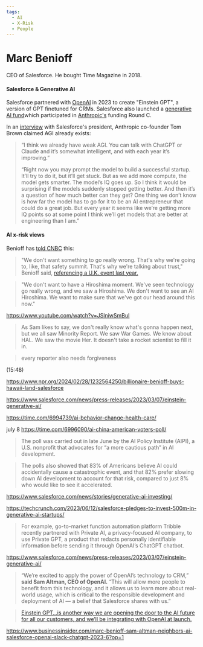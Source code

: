 ```yaml
---
tags:
  - AI
  - X-Risk
  - People
---
```

# Marc Benioff

CEO of Salesforce. He bought Time Magazine in 2018.

#### Salesforce & Generative AI

Salesforce partnered with [OpenAI](OpenAI.md) in 2023 to create "Einstein GPT", a version of GPT finetuned for CRMs. Salesforce also launched a [generative AI fund](https://www.salesforce.com/news/stories/generative-ai-investing/)which participated in [Anthropic's](Anthropic.md) funding Round C.

In an [interview](https://salesforceventures.com/perspectives/in-conversation-with-anthropic-co-founder-tom-brown/) with Salesforce's president, Anthropic co-founder Tom Brown claimed AGI already exists:
>“I think we already have weak AGI. You can talk with ChatGPT or Claude and it’s somewhat intelligent, and with each year it’s improving.”
>
>“Right now you may prompt the model to build a successful startup. It’ll try to do it, but it’ll get stuck. But as we add more compute, the model gets smarter. The model’s IQ goes up. So I think it would be surprising if the models suddenly stopped getting better. And then it’s a question of how much better can they get? One thing we don’t know is how far the model has to go for it to be an AI entrepreneur that could do a great job. But every year it seems like we’re getting more IQ points so at some point I think we’ll get models that are better at engineering than I am.”

#### AI x-risk views

Benioff has [told CNBC](https://www.cnbc.com/2024/01/18/we-dont-want-to-see-an-ai-hiroshima-salesforce-ceo-warns.html) this:
>"We don't want something to go really wrong. That's why we're going to, like, that safety summit. That's why we're talking about trust," Benioff said, [referencing a U.K. event last year.](https://www.cnbc.com/2023/10/31/what-you-need-to-know-about-uk-ai-summit-attendees-agenda-and-more.html)

>"We don't want to have a Hiroshima moment. We've seen technology go really wrong, and we saw a Hiroshima. We don't want to see an AI Hiroshima. We want to make sure that we've got our head around this now."

https://www.youtube.com/watch?v=JSlniwSmBuI

> As Sam likes to say, we don't really know what's gonna happen next, but we all saw Minority Report. We saw War Games. We know about HAL. We saw the movie Her. It doesn't take a rocket scientist to fill it in.

>every reporter also needs forgiveness
>
(15:48)

https://www.npr.org/2024/02/28/1232564250/billionaire-benioff-buys-hawaii-land-salesforce


https://www.salesforce.com/news/press-releases/2023/03/07/einstein-generative-ai/

https://time.com/6994739/ai-behavior-change-health-care/


july 8
https://time.com/6996090/ai-china-american-voters-poll/

>The poll was carried out in late June by the AI Policy Institute (AIPI), a U.S. nonprofit that advocates for “a more cautious path” in AI development.

>The polls also showed that 83% of Americans believe AI could accidentally cause a catastrophic event, and that 82% prefer slowing down AI development to account for that risk, compared to just 8% who would like to see it accelerated.

https://www.salesforce.com/news/stories/generative-ai-investing/

https://techcrunch.com/2023/06/12/salesforce-pledges-to-invest-500m-in-generative-ai-startups/

>For example, go-to-market function automation platform Tribble recently partnered with Private AI, a privacy-focused AI company, to use Private GPT, a product that redacts personally identifiable information before sending it through OpenAI’s ChatGPT chatbot.


https://www.salesforce.com/news/press-releases/2023/03/07/einstein-generative-ai/

>“We’re excited to apply the power of OpenAI’s technology to CRM,” **said Sam Altman, CEO of OpenAI.** “This will allow more people to benefit from this technology, and it allows us to learn more about real-world usage, which is critical to the responsible development and deployment of AI — a belief that Salesforce shares with us.”

>[Einstein GPT…is another way we are opening the door to the AI future for all our customers, and we’ll be integrating with OpenAI at launch.](https://twitter.com/intent/tweet?text=Einstein%20GPT%E2%80%A6is%20another%20way%20we%20are%20opening%20the%20door%20to%20the%20AI%20future%20for%20all%20our%20customers,%20and%20we%E2%80%99ll%20be%20integrating%20with%20OpenAI%20at%20launch.&url=https://www.salesforce.com/news/press-releases/2023/03/07/einstein-generative-ai/&via=SalesforceNews)


https://www.businessinsider.com/marc-benioff-sam-altman-neighbors-ai-salesforce-openai-slack-chatgpt-2023-6?op=1